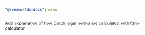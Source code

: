 ```yaml
---
"@svenvw/fdm-docs": minor
---
```


Add explanation of how Dutch legal norms are calculated with fdm-calculator
